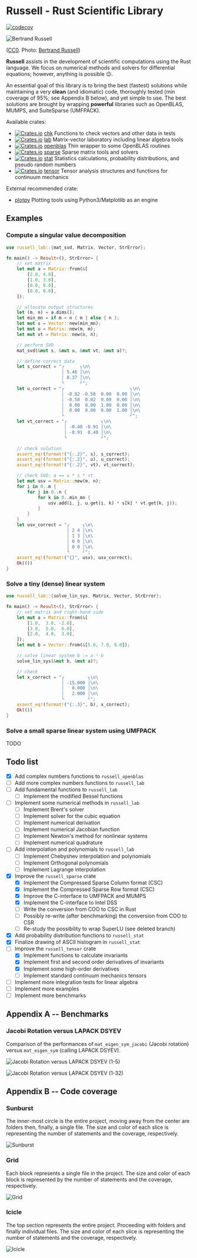 # Russell - Rust Scientific Library

[![codecov](https://codecov.io/gh/cpmech/russell/graph/badge.svg?token=PQWSKMZQXT)](https://codecov.io/gh/cpmech/russell)

![Bertrand Russell](zassets/Bertrand_Russell_1957.jpg)

([CC0](http://creativecommons.org/publicdomain/zero/1.0/deed.en). Photo: [Bertrand Russell](https://en.wikipedia.org/wiki/Bertrand_Russell))

**Russell** assists in the development of scientific computations using the Rust language. We focus on numerical methods and solvers for differential equations; however, anything is possible 😉.

An essential goal of this library is to bring the best (fastest) solutions while maintaining a very **clean** (and idiomatic) code, thoroughly tested (min coverage of 95%; see Appendix B below), and yet simple to use. The best solutions are brought by wrapping **powerful** libraries such as OpenBLAS, MUMPS, and SuiteSparse (UMFPACK).

Available crates:

- [![Crates.io](https://img.shields.io/crates/v/russell_chk.svg)](https://crates.io/crates/russell_chk) [chk](https://github.com/cpmech/russell/tree/main/russell_chk) Functions to check vectors and other data in tests
- [![Crates.io](https://img.shields.io/crates/v/russell_lab.svg)](https://crates.io/crates/russell_lab) [lab](https://github.com/cpmech/russell/tree/main/russell_lab) Matrix-vector laboratory including linear algebra tools
- [![Crates.io](https://img.shields.io/crates/v/russell_openblas.svg)](https://crates.io/crates/russell_openblas) [openblas](https://github.com/cpmech/russell/tree/main/russell_openblas) Thin wrapper to some OpenBLAS routines
- [![Crates.io](https://img.shields.io/crates/v/russell_sparse.svg)](https://crates.io/crates/russell_sparse) [sparse](https://github.com/cpmech/russell/tree/main/russell_sparse) Sparse matrix tools and solvers
- [![Crates.io](https://img.shields.io/crates/v/russell_stat.svg)](https://crates.io/crates/russell_stat) [stat](https://github.com/cpmech/russell/tree/main/russell_stat) Statistics calculations, probability distributions, and pseudo random numbers
- [![Crates.io](https://img.shields.io/crates/v/russell_tensor.svg)](https://crates.io/crates/russell_tensor) [tensor](https://github.com/cpmech/russell/tree/main/russell_tensor) Tensor analysis structures and functions for continuum mechanics

External recommended crate:

- [plotpy](https://github.com/cpmech/plotpy) Plotting tools using Python3/Matplotlib as an engine

## Examples

### Compute a singular value decomposition

```rust
use russell_lab::{mat_svd, Matrix, Vector, StrError};

fn main() -> Result<(), StrError> {
    // set matrix
    let mut a = Matrix::from(&[
        [2.0, 4.0],
        [1.0, 3.0],
        [0.0, 0.0],
        [0.0, 0.0],
    ]);

    // allocate output structures
    let (m, n) = a.dims();
    let min_mn = if m < n { m } else { n };
    let mut s = Vector::new(min_mn);
    let mut u = Matrix::new(m, m);
    let mut vt = Matrix::new(n, n);

    // perform SVD
    mat_svd(&mut s, &mut u, &mut vt, &mut a)?;

    // define correct data
    let s_correct = "┌      ┐\n\
                     │ 5.46 │\n\
                     │ 0.37 │\n\
                     └      ┘";
    let u_correct = "┌                         ┐\n\
                     │ -0.82 -0.58  0.00  0.00 │\n\
                     │ -0.58  0.82  0.00  0.00 │\n\
                     │  0.00  0.00  1.00  0.00 │\n\
                     │  0.00  0.00  0.00  1.00 │\n\
                     └                         ┘";
    let vt_correct = "┌             ┐\n\
                      │ -0.40 -0.91 │\n\
                      │ -0.91  0.40 │\n\
                      └             ┘";

    // check solution
    assert_eq!(format!("{:.2}", s), s_correct);
    assert_eq!(format!("{:.2}", u), u_correct);
    assert_eq!(format!("{:.2}", vt), vt_correct);

    // check SVD: a == u * s * vt
    let mut usv = Matrix::new(m, n);
    for i in 0..m {
        for j in 0..n {
            for k in 0..min_mn {
                usv.add(i, j, u.get(i, k) * s[k] * vt.get(k, j));
            }
        }
    }
    let usv_correct = "┌     ┐\n\
                       │ 2 4 │\n\
                       │ 1 3 │\n\
                       │ 0 0 │\n\
                       │ 0 0 │\n\
                       └     ┘";
    assert_eq!(format!("{}", usv), usv_correct);
    Ok(())
}
```

### Solve a tiny (dense) linear system

```rust
use russell_lab::{solve_lin_sys, Matrix, Vector, StrError};

fn main() -> Result<(), StrError> {
    // set matrix and right-hand side
    let mut a = Matrix::from(&[
        [1.0,  3.0, -2.0],
        [3.0,  5.0,  6.0],
        [2.0,  4.0,  3.0],
    ]);
    let mut b = Vector::from(&[5.0, 7.0, 8.0]);

    // solve linear system b := a⁻¹⋅b
    solve_lin_sys(&mut b, &mut a)?;

    // check
    let x_correct = "┌         ┐\n\
                     │ -15.000 │\n\
                     │   8.000 │\n\
                     │   2.000 │\n\
                     └         ┘";
    assert_eq!(format!("{:.3}", b), x_correct);
    Ok(())
}
```

### Solve a small sparse linear system using UMFPACK

TODO

## Todo list

- [x] Add complex numbers functions to `russell_openblas`
- [ ] Add more complex numbers functions to `russell_lab`
- [ ] Add fundamental functions to `russell_lab`
    - [ ] Implement the modified Bessel functions
- [ ] Implement some numerical methods in `russell_lab`
    - [ ] Implement Brent's solver
    - [ ] Implement solver for the cubic equation
    - [ ] Implement numerical derivation
    - [ ] Implement numerical Jacobian function
    - [ ] Implement Newton's method for nonlinear systems
    - [ ] Implement numerical quadrature
- [ ] Add interpolation and polynomials to `russell_lab`
    - [ ] Implement Chebyshev interpolation and polynomials
    - [ ] Implement Orthogonal polynomials
    - [ ] Implement Lagrange interpolation
- [x] Improve the `russell_sparse` crate
    - [x] Implement the Compressed Sparse Column format (CSC)
    - [x] Implement the Compressed Sparse Row format (CSC)
    - [x] Improve the C-interface to UMFPACK and MUMPS
    - [x] Implement the C-interface to Intel DSS
    - [ ] Write the conversion from COO to CSC in Rust
    - [ ] Possibly re-write (after benchmarking) the conversion from COO to CSR
    - [ ] Re-study the possibility to wrap SuperLU (see deleted branch)
- [x] Add probability distribution functions to `russell_stat`
- [x] Finalize drawing of ASCII histogram in `russell_stat`
- [ ] Improve the `russell_tensor` crate
    - [x] Implement functions to calculate invariants
    - [x] Implement first and second order derivatives of invariants
    - [x] Implement some high-order derivatives
    - [ ] Implement standard continuum mechanics tensors
- [ ] Implement more integration tests for linear algebra
- [ ] Implement more examples
- [ ] Implement more benchmarks

## Appendix A -- Benchmarks

### Jacobi Rotation versus LAPACK DSYEV

Comparison of the performances of `mat_eigen_sym_jacobi` (Jacobi rotation) versus `mat_eigen_sym` (calling LAPACK DSYEV).

![Jacobi Rotation versus LAPACK DSYEV (1-5)](zassets/bench_mat_eigen_sym_1-5.svg)

![Jacobi Rotation versus LAPACK DSYEV (1-32)](zassets/bench_mat_eigen_sym_1-32.svg)

## Appendix B -- Code coverage

### Sunburst

The inner-most circle is the entire project, moving away from the center are folders then, finally, a single file. The size and color of each slice is representing the number of statements and the coverage, respectively.

![Sunburst](https://codecov.io/gh/cpmech/russell/graphs/sunburst.svg?token=PQWSKMZQXT)

### Grid

Each block represents a single file in the project. The size and color of each block is represented by the number of statements and the coverage, respectively.

![Grid](https://codecov.io/gh/cpmech/russell/graphs/tree.svg?token=PQWSKMZQXT)

### Icicle

The top section represents the entire project. Proceeding with folders and finally individual files. The size and color of each slice is representing the number of statements and the coverage, respectively.

![Icicle](https://codecov.io/gh/cpmech/russell/graphs/icicle.svg?token=PQWSKMZQXT)
